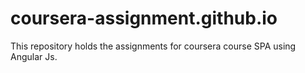 # coursera-assignment.github.io
This repository holds the assignments for coursera course SPA using Angular Js.
